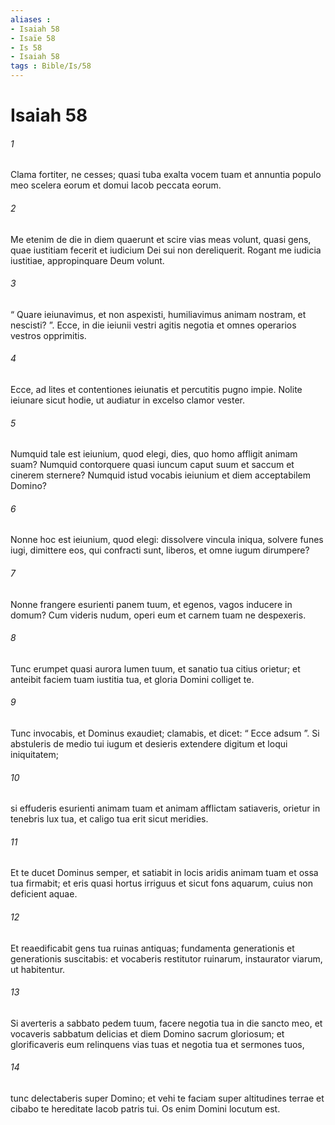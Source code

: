 ```yaml
---
aliases : 
- Isaiah 58
- Isaïe 58
- Is 58
- Isaiah 58
tags : Bible/Is/58
---
```


# Isaiah 58

###### 1
Clama fortiter, ne cesses; quasi tuba exalta vocem tuam et annuntia populo meo scelera eorum et domui Iacob peccata eorum.
###### 2
Me etenim de die in diem quaerunt et scire vias meas volunt, quasi gens, quae iustitiam fecerit et iudicium Dei sui non dereliquerit. Rogant me iudicia iustitiae, appropinquare Deum volunt.
###### 3
“ Quare ieiunavimus, et non aspexisti, humiliavimus animam nostram, et nescisti? ”. Ecce, in die ieiunii vestri agitis negotia et omnes operarios vestros opprimitis.
###### 4
Ecce, ad lites et contentiones ieiunatis et percutitis pugno impie. Nolite ieiunare sicut hodie, ut audiatur in excelso clamor vester.
###### 5
Numquid tale est ieiunium, quod elegi, dies, quo homo affligit animam suam? Numquid contorquere quasi iuncum caput suum et saccum et cinerem sternere? Numquid istud vocabis ieiunium et diem acceptabilem Domino?
###### 6
Nonne hoc est ieiunium, quod elegi: dissolvere vincula iniqua, solvere funes iugi, dimittere eos, qui confracti sunt, liberos, et omne iugum dirumpere?
###### 7
Nonne frangere esurienti panem tuum, et egenos, vagos inducere in domum? Cum videris nudum, operi eum et carnem tuam ne despexeris.
###### 8
Tunc erumpet quasi aurora lumen tuum, et sanatio tua citius orietur; et anteibit faciem tuam iustitia tua, et gloria Domini colliget te.
###### 9
Tunc invocabis, et Dominus exaudiet; clamabis, et dicet: “ Ecce adsum ”. Si abstuleris de medio tui iugum et desieris extendere digitum et loqui iniquitatem;
###### 10
si effuderis esurienti animam tuam et animam afflictam satiaveris, orietur in tenebris lux tua, et caligo tua erit sicut meridies.
###### 11
Et te ducet Dominus semper, et satiabit in locis aridis animam tuam et ossa tua firmabit; et eris quasi hortus irriguus et sicut fons aquarum, cuius non deficient aquae.
###### 12
Et reaedificabit gens tua ruinas antiquas; fundamenta generationis et generationis suscitabis: et vocaberis restitutor ruinarum, instaurator viarum, ut habitentur.
###### 13
Si averteris a sabbato pedem tuum, facere negotia tua in die sancto meo, et vocaveris sabbatum delicias et diem Domino sacrum gloriosum; et glorificaveris eum relinquens vias tuas et negotia tua et sermones tuos,
###### 14
tunc delectaberis super Domino; et vehi te faciam super altitudines terrae et cibabo te hereditate Iacob patris tui. Os enim Domini locutum est.
